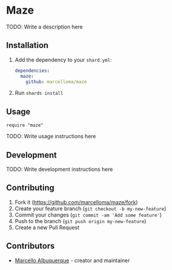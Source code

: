 # Maze

TODO: Write a description here

## Installation

1. Add the dependency to your `shard.yml`:

   ```yaml
   dependencies:
     maze:
       github: marcelloma/maze
   ```

2. Run `shards install`

## Usage

```crystal
require "maze"
```

TODO: Write usage instructions here

## Development

TODO: Write development instructions here

## Contributing

1. Fork it (<https://github.com/marcelloma/maze/fork>)
2. Create your feature branch (`git checkout -b my-new-feature`)
3. Commit your changes (`git commit -am 'Add some feature'`)
4. Push to the branch (`git push origin my-new-feature`)
5. Create a new Pull Request

## Contributors

- [Marcello Albuquerque](https://github.com/marcelloma) - creator and maintainer
